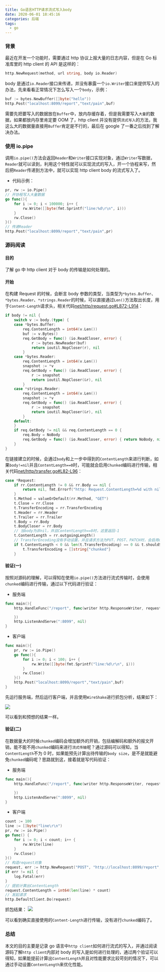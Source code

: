 ```yaml
---
title: Go语言HTTP请求流式写入body
date: 2020-06-01 18:45:16
categories: 后端
tags:
  - go
---
```


### 背景

最近在开发一个功能时，需要通过 http 协议上报大量的日志内容，但是在 Go 标准库里的 http client 的 API 是这样的：

```go
http.NewRequest(method, url string, body io.Reader)
```

body 是通过`io.Reader`接口来传递，并没有暴露一个`io.Writer`接口来提供写入的办法，先来看看正常情况下怎么写入一个`body`，示例：

```go
buf := bytes.NewBuffer([]byte("hello"))
http.Post("localhost:8099/report","text/pain",buf)
```

需要先把要写入的数据放在`Buffer`中，放内存缓存着，但是我需要写入`大量`的数据，如果都放内存里肯定要 OOM 了，http client 并没有提供`流式写入`的方法，我这么大的数据量直接用`Buffer`肯定是不行的，最后在 google 了一番之后找到了解决办法。

<!--more-->

### 使用 io.pipe

调用`io.pipe()`方法会返回`Reader`和`Writer`接口实现对象，通过`Writer`写数据，`Reader`就可以读到，利用这个特性就可以实现流式的写入，开一个协程来写，然后把`Reader`传递到方法中，就可以实现 http client body 的流式写入了。

- 代码示例：

```go
pr, rw := io.Pipe()
// 开协程写入大量数据
go func(){
    for i := 0; i < 100000; i++ {
        rw.Write([]byte(fmt.Sprintf("line:%d\r\n", i)))
    }
    rw.Close()
}()
// 传递Reader
http.Post("localhost:8099/report","text/pain",pr)
```

### 源码阅读

#### 目的

了解 go 中 http client 对于 body 的传输是如何处理的。

#### 开始

在构建 Request 的时候，会断言 body 参数的类型，当类型为`*bytes.Buffer`、`*bytes.Reader`、`*strings.Reader`的时候，可以直接通过`Len()`方法取出长度，用于`Content-Length`请求头，相关代码[net/http/request.go#L872-L914](https://github.com/golang/go/blob/6be4a5eb4898c7b5e7557dda061cc09ba310698b/src/net/http/request.go#L872-L914)：

```go
if body != nil {
    switch v := body.(type) {
    case *bytes.Buffer:
        req.ContentLength = int64(v.Len())
        buf := v.Bytes()
        req.GetBody = func() (io.ReadCloser, error) {
            r := bytes.NewReader(buf)
            return ioutil.NopCloser(r), nil
        }
    case *bytes.Reader:
        req.ContentLength = int64(v.Len())
        snapshot := *v
        req.GetBody = func() (io.ReadCloser, error) {
            r := snapshot
            return ioutil.NopCloser(&r), nil
        }
    case *strings.Reader:
        req.ContentLength = int64(v.Len())
        snapshot := *v
        req.GetBody = func() (io.ReadCloser, error) {
            r := snapshot
            return ioutil.NopCloser(&r), nil
        }
    default:
    }
    if req.GetBody != nil && req.ContentLength == 0 {
        req.Body = NoBody
        req.GetBody = func() (io.ReadCloser, error) { return NoBody, nil }
    }
}
```

在链接建立的时候，会通过`body`和上一步中得到的`ContentLength`来进行判断，如果`body!=nil`并且`ContentLength==0`时，可能就会启用`Chunked`编码进行传输，相关代码[net/http/transfer.go#L82-L96](https://github.com/golang/go/blob/6be4a5eb4898c7b5e7557dda061cc09ba310698b/src/net/http/transfer.go#L82-L96)：

```go
case *Request:
    if rr.ContentLength != 0 && rr.Body == nil {
        return nil, fmt.Errorf("http: Request.ContentLength=%d with nil Body", rr.ContentLength)
    }
    t.Method = valueOrDefault(rr.Method, "GET")
    t.Close = rr.Close
    t.TransferEncoding = rr.TransferEncoding
    t.Header = rr.Header
    t.Trailer = rr.Trailer
    t.Body = rr.Body
    t.BodyCloser = rr.Body
    // 当body为非nil，并且ContentLength==0时，这里返回-1
    t.ContentLength = rr.outgoingLength()
    // TransferEncoding没有手动设置，并且请求方法为PUT、POST、PATCH时，会启用chunked编码传输
    if t.ContentLength < 0 && len(t.TransferEncoding) == 0 && t.shouldSendChunkedRequestBody() {
        t.TransferEncoding = []string{"chunked"}
    }
```

#### 验证(一)

按照对源码的理解，可以得知在使用`io.pipe()`方法进行流式传输时，会使用`chunked`编码进行传输，通过以下代码进行验证：

- 服务端

```go
func main(){
	http.HandleFunc("/report", func(writer http.ResponseWriter, request *http.Request) {

	})
	http.ListenAndServe(":8099", nil)
}
```

- 客户端

```go
func main(){
    pr, rw := io.Pipe()
    go func(){
        for i := 0; i < 100; i++ {
            rw.Write([]byte(fmt.Sprintf("line:%d\r\n", i)))
        }
        rw.Close()
    }()
    http.Post("localhost:8099/report","text/pain",buf)
}
```

先运行服务端，然后运行客户端，并且使用`WireShake`进行抓包分析，结果如下：

![](go-http-request-body-stream-writer/2020-06-02-14-26-42.png)

可以看到和预想的结果一样。

#### 验证(二)

在数据量大的时候`chunked`编码会增加额外的开销，包括编解码和额外的报文开销，能不能不用`chunked`编码来进行`流式传输`呢？通过源码可以得知，当`ContentLength`不为 0 时，如果能预先计算出待传输的`body size`，是不是就能避免`chunked`编码呢？思路就到这，接着就是写代码验证：

- 服务端

```go
func main(){
	http.HandleFunc("/report", func(writer http.ResponseWriter, request *http.Request) {

	})
	http.ListenAndServe(":8099", nil)
}
```

- 客户端

```go
count := 100
line := []byte("line\r\n")
pr, rw := io.Pipe()
go func() {
    for i := 0; i < count; i++ {
        rw.Write(line)
    }
    rw.Close()
}()
// 构造request对象
request, err := http.NewRequest("POST", "http://localhost:8099/report", pr)
if err != nil {
    log.Fatal(err)
}
// 提前计算出ContentLength
request.ContentLength = int64(len(line) * count)
// 发起请求
http.DefaultClient.Do(request)
```

抓包结果：
![](go-http-request-body-stream-writer/2020-06-02-14-44-18.png)

可以看到确实直接使用的`Content-Length`进行传输，没有进行`chunked`编码了。

### 总结

本文的目的主要是记录 go 语言中`http client`如何进行流式的写入，并通过阅读源码了解`http client`内部对 body 的写入是如何进行处理的，通过两个验证可以得知，如果能提前计算出`ContentLength`并且对性能要求比较苛刻的情况下，可以通过手动设置`ContentLength`来优化性能。
